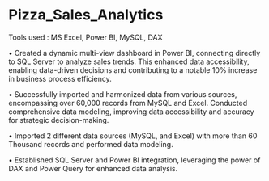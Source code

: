 # Pizza_Sales_Analytics

Tools used : MS Excel, Power BI, MySQL, DAX

•	Created a dynamic multi-view dashboard in Power BI, connecting directly to SQL Server to analyze sales trends. This enhanced data accessibility, enabling data-driven decisions and contributing to a notable 10% increase in business process efficiency.

•	Successfully imported and harmonized data from various sources, encompassing over 60,000 records from MySQL and Excel. Conducted comprehensive data modeling, improving data accessibility and accuracy for strategic decision-making.

•	Imported 2 different data sources (MySQL, and Excel) with more than 60 Thousand records and performed data modeling.  

•	Established SQL Server and Power BI integration, leveraging the power of DAX and Power Query for enhanced data analysis.
